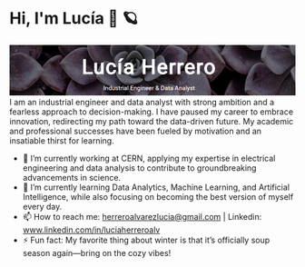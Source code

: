 # Hi, I'm Lucía 🍫 🪐

<img src=fondo.PNG>
I am an industrial engineer and data analyst with strong ambition and a fearless approach to decision-making.
I have paused my career to embrace innovation, redirecting my path toward the data-driven future.
My academic and professional successes have been fueled by motivation and an insatiable thirst for learning.  

<br>

- 🔭 I’m currently working at CERN, applying my expertise in electrical engineering and data analysis to contribute to groundbreaking advancements in science.
- 🌱 I’m currently learning Data Analytics, Machine Learning, and Artificial Intelligence, while also focusing on becoming the best version of myself every day.
- 📫 How to reach me: herreroalvarezlucia@gmail.com | Linkedin: www.linkedin.com/in/luciaherreroalv
- ⚡ Fun fact: My favorite thing about winter is that it’s officially soup season again—bring on the cozy vibes!
  
